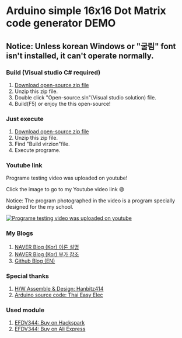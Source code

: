 # Arduino simple 16x16 Dot Matrix code generator DEMO

## Notice: Unless korean Windows or "굴림" font isn't installed, it can't operate normally.

### Build (Visual studio C# required)
1. [Download open-source zip file](https://github.com/YeoSJ116/Arduino_simple_16x16_Dot_Matrix_code_generator_DEMO/archive/master.zip)
2. Unzip this zip file.
3. Double click "Open-source.sln"(Visual studio solution) file.
4. Build(F5) or enjoy the this open-source!

### Just execute
1. [Download open-source zip file](https://github.com/YeoSJ116/Arduino_simple_16x16_Dot_Matrix_code_generator_DEMO/archive/master.zip)
2. Unzip this zip file.
3. Find "Build virzion"file.
4. Execute programe.

### Youtube link
Programe testing video was uploaded on youtube!

Click the image to go to my Youtube video link :smile:

Notice: The program photographed in the video is a program specially designed for the my school.

[![Programe testing video was uploaded on youtube](https://img.youtube.com/vi/_TUJyRHIBNs/0.jpg)](https://www.youtube.com/watch?v=_TUJyRHIBNs)





### My Blogs

1. [NAVER Blog (Kor) 이론 설명](https://blog.naver.com/yeosj116/221238126266)
2. [NAVER Blog (Kor) 부가 참조](https://blog.naver.com/yeosj116/221226767663)
3. [Github Blog (EN)](https://yeosj116.github.io/)





### Special thanks

1. [H/W Assemble & Design: Hanbitz414](https://blog.naver.com/hanbitz414)
2. [Arduino source code: Thai Easy Elec](https://www.thaieasyelec.com/article-wiki/review-product-article/moving-sign-display-with-led-dot-matrix-16x16.html)




### Used module

1. [EFDV344: Buy on Hackspark](https://hackspark.fr/en/home/458-1616-serial-dot-matrix-led-display-module-screen.html)
2. [EFDV344: Buy on Ali Express](https://ko.aliexpress.com/item/32854295919.html?spm=a2g12.search0104.3.59.417b16b207JLIG&amp;ws_ab_test=searchweb0_0%2Csearchweb201602_1_10152_10151_10065_10068_10344_10342_10343_10340_10341_10696_10084_10083_10618_10307_5711211_10313_10059_10534_100031_10103_10624_10623_10622_10621_10620%2Csearchweb201603_49%2CppcSwitch_2&amp;algo_expid=20d8c553-f99f-4038-a637-8be9b758a233-9&amp;algo_pvid=20d8c553-f99f-4038-a637-8be9b758a233&amp;priceBeautifyAB=0)
